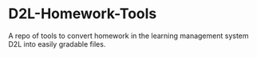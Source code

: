 # D2L-Homework-Tools
A repo of tools to convert homework in the learning management system D2L into easily gradable files.
